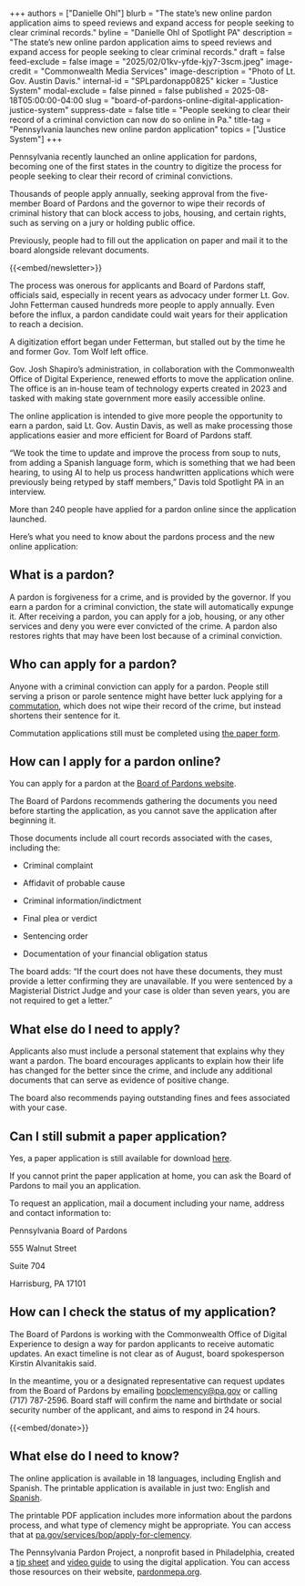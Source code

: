 +++
authors = ["Danielle Ohl"]
blurb = "The state’s new online pardon application aims to speed reviews and expand access for people seeking to clear criminal records."
byline = "Danielle Ohl of Spotlight PA"
description = "The state’s new online pardon application aims to speed reviews and expand access for people seeking to clear criminal records."
draft = false
feed-exclude = false
image = "2025/02/01kv-yfde-kjy7-3scm.jpeg"
image-credit = "Commonwealth Media Services"
image-description = "Photo of Lt. Gov. Austin Davis."
internal-id = "SPLpardonapp0825"
kicker = "Justice System"
modal-exclude = false
pinned = false
published = 2025-08-18T05:00:00-04:00
slug = "board-of-pardons-online-digital-application-justice-system"
suppress-date = false
title = "People seeking to clear their record of a criminal conviction can now do so online in Pa."
title-tag = "Pennsylvania launches new online pardon application"
topics = ["Justice System"]
+++

Pennsylvania recently launched an online application for pardons, becoming one of the first states in the country to digitize the process for people seeking to clear their record of criminal convictions.

Thousands of people apply annually, seeking approval from the five-member Board of Pardons and the governor to wipe their records of criminal history that can block access to jobs, housing, and certain rights, such as serving on a jury or holding public office.

Previously, people had to fill out the application on paper and mail it to the board alongside relevant documents.

{{<embed/newsletter>}}

The process was onerous for applicants and Board of Pardons staff, officials said, especially in recent years as advocacy under former Lt. Gov. John Fetterman caused hundreds more people to apply annually. Even before the influx, a pardon candidate could wait years for their application to reach a decision.

A digitization effort began under Fetterman, but stalled out by the time he and former Gov. Tom Wolf left office.

Gov. Josh Shapiro’s administration, in collaboration with the Commonwealth Office of Digital Experience, renewed efforts to move the application online. The office is an in-house team of technology experts created in 2023 and tasked with making state government more easily accessible online.

The online application is intended to give more people the opportunity to earn a pardon, said Lt. Gov. Austin Davis, as well as make processing those applications easier and more efficient for Board of Pardons staff.

“We took the time to update and improve the process from soup to nuts, from adding a Spanish language form, which is something that we had been hearing, to using AI to help us process handwritten applications which were previously being retyped by staff members,” Davis told Spotlight PA in an interview.

More than 240 people have applied for a pardon online since the application launched.

Here’s what you need to know about the pardons process and the new online application:

## What is a pardon?

A pardon is forgiveness for a crime, and is provided by the governor. If you earn a pardon for a criminal conviction, the state will automatically expunge it. After receiving a pardon, you can apply for a job, housing, or any other services and deny you were ever convicted of the crime. A pardon also restores rights that may have been lost because of a criminal conviction.

## Who can apply for a pardon?

Anyone with a criminal conviction can apply for a pardon. People still serving a prison or parole sentence might have better luck applying for a <a href="https://www.spotlightpa.org/news/2025/03/pennsylvania-pardons-commutations-clemency-revoked/">commutation</a>, which does not wipe their record of the crime, but instead shortens their sentence for it.

Commutation applications still must be completed using <a href="https://www.pa.gov/content/dam/copapwp-pagov/en/bop/documents/apply-for-clemency/documents/2025-clemency-application/bop-clemency-application-may-2025.pdf">the paper form</a>.

## How can I apply for a pardon online?

You can apply for a pardon at the <a href="https://www.pa.gov/form/bop/board-of-pardons-clemency-application.html">Board of Pardons website</a>.

The Board of Pardons recommends gathering the documents you need before starting the application, as you cannot save the application after beginning it.

Those documents include all court records associated with the cases, including the:

- Criminal complaint

- Affidavit of probable cause

- Criminal information/indictment

- Final plea or verdict

- Sentencing order

- Documentation of your financial obligation status

The board adds: “If the court does not have these documents, they must provide a letter confirming they are unavailable. If you were sentenced by a Magisterial District Judge and your case is older than seven years, you are not required to get a letter.”

## What else do I need to apply?

Applicants also must include a personal statement that explains why they want a pardon. The board encourages applicants to explain how their life has changed for the better since the crime, and include any additional documents that can serve as evidence of positive change.

The board also recommends paying outstanding fines and fees associated with your case.

## Can I still submit a paper application?

Yes, a paper application is still available for download <a href="https://www.pa.gov/content/dam/copapwp-pagov/en/bop/documents/apply-for-clemency/documents/2025-clemency-application/bop-clemency-application-may-2025.pdf">here</a>.

If you cannot print the paper application at home, you can ask the Board of Pardons to mail you an application.

To request an application, mail a document including your name, address and contact information to:

Pennsylvania Board of Pardons

555 Walnut Street

Suite 704

Harrisburg, PA 17101<strong></strong>

## How can I check the status of my application?

The Board of Pardons is working with the Commonwealth Office of Digital Experience to design a way for pardon applicants to receive automatic updates. An exact timeline is not clear as of August, board spokesperson Kirstin Alvanitakis said.

In the meantime, you or a designated representative can request updates from the Board of Pardons by emailing <a href="mailto:bopclemency@pa.gov">bopclemency@pa.gov</a> or calling (717) 787-2596. Board staff will confirm the name and birthdate or social security number of the applicant, and aims to respond in 24 hours.

{{<embed/donate>}}

## What else do I need to know?

The online application is available in 18 languages, including English and Spanish. The printable application is available in just two: English and <a href="https://www.pa.gov/content/dam/copapwp-pagov/en/bop/documents/apply-for-clemency/documents/2025-clemency-application/spanish/spanish-bop-clemency%20application.pdf">Spanish</a>.

The printable PDF application includes more information about the pardons process, and what type of clemency might be appropriate. You can access that at <a href="http://pa.gov/services/bop/apply-for-clemency">pa.gov/services/bop/apply-for-clemency</a>.

The Pennsylvania Pardon Project, a nonprofit based in Philadelphia, created a <a href="https://pardonmepa.org/wp-content/uploads/2025/06/Tips-for-Using-the-Online-Pardon-Application.pdf">tip sheet</a> and <a href="https://www.youtube.com/watch?v=f9aw3arW7d8">video guide</a> to using the digital application. You can access those resources on their website, <a href="http://pardonmepa.org">pardonmepa.org</a>.

